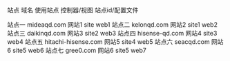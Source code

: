   站点      域名            使用站点    控制器/视图   站点id/配置文件

站点一  mideaqd.com          网站1       site          web1
站点二  kelonqd.com          网站2       site1         web2
站点三  daikinqd.com         网站3       site2         web3
站点四  hisense-qd.com       网站4       site3         web4
站点五  hitachi-hisense.com  网站5       site4         web5
站点六  seacqd.com           网站6       site5         web6
站点七  gree0.com            网站6       site5         web7